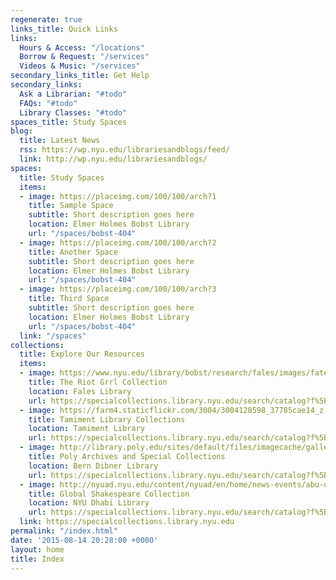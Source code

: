 ```yaml
---
regenerate: true
links_title: Quick Links
links:
  Hours & Access: "/locations"
  Borrow & Request: "/services"
  Videos & Music: "/services"
secondary_links_title: Get Help
secondary_links:
  Ask a Librarian: "#todo"
  FAQs: "#todo"
  Library Classes: "#todo"
spaces_title: Study Spaces
blog:
  title: Latest News
  rss: https://wp.nyu.edu/librariesandblogs/feed/
  link: http://wp.nyu.edu/librariesandblogs/
spaces:
  title: Study Spaces
  items:
  - image: https://placeimg.com/100/100/arch?1
    title: Sample Space
    subtitle: Short description goes here
    location: Elmer Holmes Bobst Library
    url: "/spaces/bobst-404"
  - image: https://placeimg.com/100/100/arch?2
    title: Another Space
    subtitle: Short description goes here
    location: Elmer Holmes Bobst Library
    url: "/spaces/bobst-404"
  - image: https://placeimg.com/100/100/arch?3
    title: Third Space
    subtitle: Short description goes here
    location: Elmer Holmes Bobst Library
    url: "/spaces/bobst-404"
  link: "/spaces"
collections:
  title: Explore Our Resources
  items:
  - image: https://www.nyu.edu/library/bobst/research/fales/images/fateman_b1_f39_001.jpg
    title: The Riot Grrl Collection
    location: Fales Library
    url: https://specialcollections.library.nyu.edu/search/catalog?f%5Brepository_sim%5D%5B%5D=tamwag
  - image: https://farm4.staticflickr.com/3004/3004128598_37785cae14_z.jpg
    title: Tamiment Library Collections
    location: Tamiment Library
    url: https://specialcollections.library.nyu.edu/search/catalog?f%5Brepository_sim%5D%5B%5D=tamwag
  - image: http://library.poly.edu/sites/default/files/imagecache/gallery_full/gallery/completedbldg.jpg
    title: Poly Archives and Special Collections
    location: Bern Dibner Library
    url: https://specialcollections.library.nyu.edu/search/catalog?f%5Brepository_sim%5D%5B%5D=poly
  - image: http://nyuad.nyu.edu/content/nyuad/en/home/news-events/abu-dhabi-events/2015/04/shakespeare-as-global-cultural-heritage/_jcr_content/event/image.3.jpg/1428339900737.jpg
    title: Global Shakespeare Collection
    location: NYU Dhabi Library
    url: https://specialcollections.library.nyu.edu/search/catalog?f%5Brepository_sim%5D%5B%5D=rism
  link: https://specialcollections.library.nyu.edu
permalink: "/index.html"
date: '2015-08-14 20:28:00 +0000'
layout: home
title: Index
---
```


